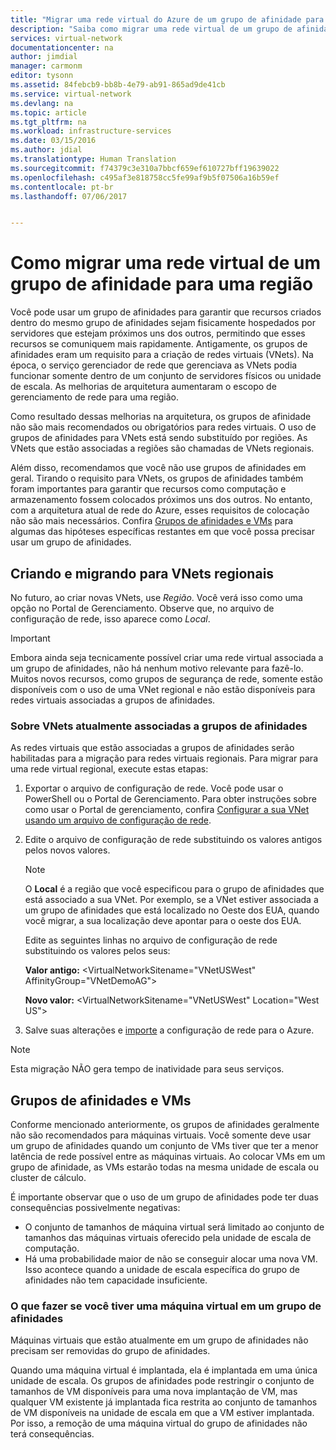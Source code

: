 ```yaml
---
title: "Migrar uma rede virtual do Azure de um grupo de afinidade para uma região | Clássico | Microsoft Docs"
description: "Saiba como migrar uma rede virtual de um grupo de afinidade para uma região."
services: virtual-network
documentationcenter: na
author: jimdial
manager: carmonm
editor: tysonn
ms.assetid: 84febcb9-bb8b-4e79-ab91-865ad9de41cb
ms.service: virtual-network
ms.devlang: na
ms.topic: article
ms.tgt_pltfrm: na
ms.workload: infrastructure-services
ms.date: 03/15/2016
ms.author: jdial
ms.translationtype: Human Translation
ms.sourcegitcommit: f74379c3e310a7bbcf659ef610727bff19639022
ms.openlocfilehash: c495af3e818758cc5fe99af9b5f07506a16b59ef
ms.contentlocale: pt-br
ms.lasthandoff: 07/06/2017


---
```

# <a name="how-to-migrate-a-virtual-network-from-an-affinity-group-to-a-region"></a>Como migrar uma rede virtual de um grupo de afinidade para uma região
Você pode usar um grupo de afinidades para garantir que recursos criados dentro do mesmo grupo de afinidades sejam fisicamente hospedados por servidores que estejam próximos uns dos outros, permitindo que esses recursos se comuniquem mais rapidamente. Antigamente, os grupos de afinidades eram um requisito para a criação de redes virtuais (VNets). Na época, o serviço gerenciador de rede que gerenciava as VNets podia funcionar somente dentro de um conjunto de servidores físicos ou unidade de escala. As melhorias de arquitetura aumentaram o escopo de gerenciamento de rede para uma região.

Como resultado dessas melhorias na arquitetura, os grupos de afinidade não são mais recomendados ou obrigatórios para redes virtuais. O uso de grupos de afinidades para VNets está sendo substituído por regiões. As VNets que estão associadas a regiões são chamadas de VNets regionais.

Além disso, recomendamos que você não use grupos de afinidades em geral. Tirando o requisito para VNets, os grupos de afinidades também foram importantes para garantir que recursos como computação e armazenamento fossem colocados próximos uns dos outros. No entanto, com a arquitetura atual de rede do Azure, esses requisitos de colocação não são mais necessários. Confira [Grupos de afinidades e VMs](#Affinity-groups-and-VMs) para algumas das hipóteses específicas restantes em que você possa precisar usar um grupo de afinidades.

## <a name="creating-and-migrating-to-regional-vnets"></a>Criando e migrando para VNets regionais
No futuro, ao criar novas VNets, use *Região*. Você verá isso como uma opção no Portal de Gerenciamento. Observe que, no arquivo de configuração de rede, isso aparece como *Local*.

> [!IMPORTANT]
> Embora ainda seja tecnicamente possível criar uma rede virtual associada a um grupo de afinidades, não há nenhum motivo relevante para fazê-lo. Muitos novos recursos, como grupos de segurança de rede, somente estão disponíveis com o uso de uma VNet regional e não estão disponíveis para redes virtuais associadas a grupos de afinidades.
> 
> 

### <a name="about-vnets-currently-associated-with-affinity-groups"></a>Sobre VNets atualmente associadas a grupos de afinidades
As redes virtuais que estão associadas a grupos de afinidades serão habilitadas para a migração para redes virtuais regionais. Para migrar para uma rede virtual regional, execute estas etapas:

1. Exportar o arquivo de configuração de rede. Você pode usar o PowerShell ou o Portal de Gerenciamento. Para obter instruções sobre como usar o Portal de gerenciamento, confira [Configurar a sua VNet usando um arquivo de configuração de rede](virtual-networks-using-network-configuration-file.md).
2. Edite o arquivo de configuração de rede substituindo os valores antigos pelos novos valores. 
   
   > [!NOTE]
   > O **Local** é a região que você especificou para o grupo de afinidades que está associado a sua VNet. Por exemplo, se a VNet estiver associada a um grupo de afinidades que está localizado no Oeste dos EUA, quando você migrar, a sua localização deve apontar para o oeste dos EUA. 
   > 
   > 
   
    Edite as seguintes linhas no arquivo de configuração de rede substituindo os valores pelos seus: 
   
    **Valor antigo:** \<VirtualNetworkSitename="VNetUSWest" AffinityGroup="VNetDemoAG"\> 
   
    **Novo valor:** \<VirtualNetworkSitename="VNetUSWest" Location="West US"\>
3. Salve suas alterações e [importe](virtual-networks-using-network-configuration-file.md) a configuração de rede para o Azure.

> [!NOTE]
> Esta migração NÃO gera tempo de inatividade para seus serviços.
> 
> 

## <a name="affinity-groups-and-vms"></a>Grupos de afinidades e VMs
Conforme mencionado anteriormente, os grupos de afinidades geralmente não são recomendados para máquinas virtuais. Você somente deve usar um grupo de afinidades quando um conjunto de VMs tiver que ter a menor latência de rede possível entre as máquinas virtuais. Ao colocar VMs em um grupo de afinidade, as VMs estarão todas na mesma unidade de escala ou cluster de cálculo.

É importante observar que o uso de um grupo de afinidades pode ter duas consequências possivelmente negativas:

* O conjunto de tamanhos de máquina virtual será limitado ao conjunto de tamanhos das máquinas virtuais oferecido pela unidade de escala de computação.
* Há uma probabilidade maior de não se conseguir alocar uma nova VM. Isso acontece quando a unidade de escala específica do grupo de afinidades não tem capacidade insuficiente.

### <a name="what-to-do-if-you-have-a-vm-in-an-affinity-group"></a>O que fazer se você tiver uma máquina virtual em um grupo de afinidades
Máquinas virtuais que estão atualmente em um grupo de afinidades não precisam ser removidas do grupo de afinidades.

Quando uma máquina virtual é implantada, ela é implantada em uma única unidade de escala. Os grupos de afinidades pode restringir o conjunto de tamanhos de VM disponíveis para uma nova implantação de VM, mas qualquer VM existente já implantada fica restrita ao conjunto de tamanhos de VM disponíveis na unidade de escala em que a VM estiver implantada. Por isso, a remoção de uma máquina virtual do grupo de afinidades não terá consequências.


